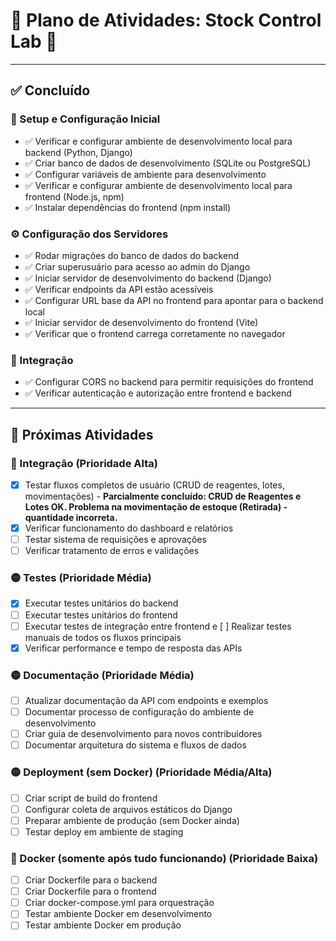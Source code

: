 # 🎯 Plano de Atividades: Stock Control Lab 🎯

---

## ✅ Concluído

### 🚀 Setup e Configuração Inicial
- ✅ Verificar e configurar ambiente de desenvolvimento local para backend (Python, Django)
- ✅ Criar banco de dados de desenvolvimento (SQLite ou PostgreSQL)
- ✅ Configurar variáveis de ambiente para desenvolvimento
- ✅ Verificar e configurar ambiente de desenvolvimento local para frontend (Node.js, npm)
- ✅ Instalar dependências do frontend (npm install)

### ⚙️ Configuração dos Servidores
- ✅ Rodar migrações do banco de dados do backend
- ✅ Criar superusuário para acesso ao admin do Django
- ✅ Iniciar servidor de desenvolvimento do backend (Django)
- ✅ Verificar endpoints da API estão acessíveis
- ✅ Configurar URL base da API no frontend para apontar para o backend local
- ✅ Iniciar servidor de desenvolvimento do frontend (Vite)
- ✅ Verificar que o frontend carrega corretamente no navegador

### 🔗 Integração
- ✅ Configurar CORS no backend para permitir requisições do frontend
- ✅ Verificar autenticação e autorização entre frontend e backend

---

## 📝 Próximas Atividades

### 🔴 Integração (Prioridade Alta)
- [x] Testar fluxos completos de usuário (CRUD de reagentes, lotes, movimentações) - **Parcialmente concluído: CRUD de Reagentes e Lotes OK. Problema na movimentação de estoque (Retirada) - quantidade incorreta.**
- [x] Verificar funcionamento do dashboard e relatórios
- [ ] Testar sistema de requisições e aprovações
- [ ] Verificar tratamento de erros e validações

### 🟡 Testes (Prioridade Média)
- [x] Executar testes unitários do backend
- [ ] Executar testes unitários do frontend
- [ ] Executar testes de integração entre frontend e [ ] Realizar testes manuais de todos os fluxos principais
- [x] Verificar performance e tempo de resposta das APIs

### 🟡 Documentação (Prioridade Média)
- [ ] Atualizar documentação da API com endpoints e exemplos
- [ ] Documentar processo de configuração do ambiente de desenvolvimento
- [ ] Criar guia de desenvolvimento para novos contribuidores
- [ ] Documentar arquitetura do sistema e fluxos de dados

### 🟡 Deployment (sem Docker) (Prioridade Média/Alta)
- [ ] Criar script de build do frontend
- [ ] Configurar coleta de arquivos estáticos do Django
- [ ] Preparar ambiente de produção (sem Docker ainda)
- [ ] Testar deploy em ambiente de staging

### 🔵 Docker (somente após tudo funcionando) (Prioridade Baixa)
- [ ] Criar Dockerfile para o backend
- [ ] Criar Dockerfile para o frontend
- [ ] Criar docker-compose.yml para orquestração
- [ ] Testar ambiente Docker em desenvolvimento
- [ ] Testar ambiente Docker em produção
